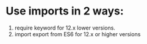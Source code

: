 # Use imports in 2 ways:
1. require keyword for 12.x lower versions.
2. import export from ES6 for 12.x or higher versions
